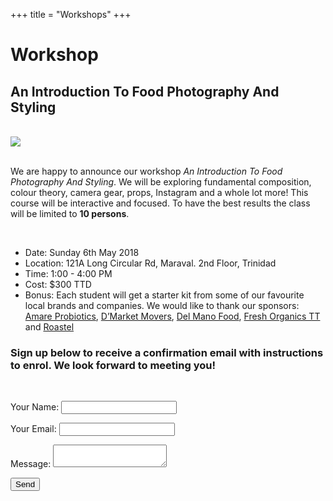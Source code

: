 +++
title = "Workshops"
+++

<div class="workshop_title">
  <h1>Workshop</h1>
  <h2>An Introduction To Food Photography And Styling</h3>
</div>  
</br>

<img src="img/workshop.jpg">

</br>
</br>

<div class="page-content">
  <div class="container">

  <p>We are happy to announce our workshop <i>An Introduction To Food Photography And Styling</i>.
  We will be exploring fundamental composition, colour theory, camera gear, props, Instagram and a whole lot more! This course will be interactive and focused. To have the best results the class will be limited to <b>10 persons</b>.</p>
  </br>

  <ul>
    <li>Date: Sunday 6th May 2018</li>
    <li>Location: 121A Long Circular Rd, Maraval. 2nd Floor, Trinidad</li>
    <li>Time: 1:00 - 4:00 PM</li>
    <li>Cost: $300 TTD</li>
    <li class="highlight">Bonus: Each student will get a starter kit from some of our favourite local brands and companies. We would like to thank our sponsors: <a href="https://www.amareprobiotics.com" target="_blank">Amare Probiotics</a>, <a href="http://www.dmarketmovers.com" target="_blank">D’Market Movers</a>, <a href="http://www.delmanofood.com" target="_blank">Del Mano Food</a>, <a href="http://freshorganicstt.com" target="_blank">Fresh Organics TT</a> and <a href="https://www.roastel.com" target="_blank">Roastel</a></li>
  </ul>

  <h3>Sign up below to receive a confirmation email with instructions to enrol. We look forward to meeting you!</h3>
  </br>

  <form name="workshops" netlify>
    <p>
      <label>Your Name: <input type="text" name="name"></label>
    </p>
    <p>
      <label>Your Email: <input type="email" name="email"></label>
    </p>
    <p>
      <label>Message: <textarea name="message"></textarea></label>
    </p>
    <p>
      <button class="btn__main" type="submit">Send</button>
    </p>
  </form>
  </div>
  
</div>
